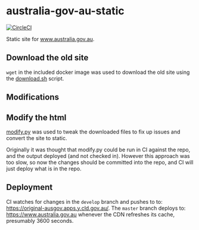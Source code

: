 # australia-gov-au-static 

[![CircleCI](https://circleci.com/gh/govau/australia-gov-au-static.svg?style=svg)](https://circleci.com/gh/govau/australia-gov-au-static)

Static site for www.australia.gov.au.

## Download the old site

`wget` in the included docker image was used to download the old site using the [download.sh](./download.sh) script.

## Modifications

## Modify the html

[modify.py](./modify.py) was used to tweak the downloaded files to fix up issues and convert the site to static.

Originally it was thought that modify.py could be run in CI against the repo, and the output deployed (and not checked in). However this approach was too slow, so now the changes should be committed into the repo, and CI will just deploy what is in the repo.

## Deployment

CI watches for changes in the `develop` branch and pushes to to: https://original-ausgov.apps.y.cld.gov.au/. 
The `master` branch deploys to: https://www.australia.gov.au whenever the CDN refreshes its cache, presumably 3600 seconds.
